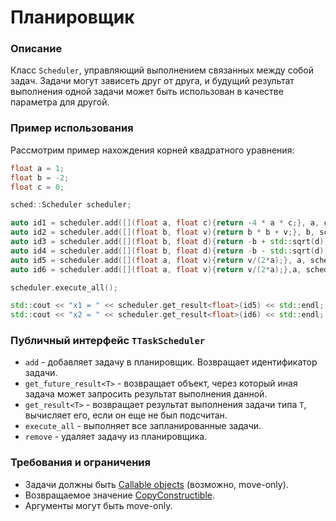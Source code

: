 # Планировщик

### Описание

Класс `Scheduler`, управляющий выполнением связанных между собой задач. Задачи могут зависеть друг от друга, и будущий результат выполнения одной задачи может быть использован в качестве параметра для другой.

### Пример использования

Рассмотрим пример нахождения корней квадратного уравнения:

```cpp
float a = 1;
float b = -2;
float c = 0;

sched::Scheduler scheduler;

auto id1 = scheduler.add([](float a, float c){return -4 * a * c;}, a, c);
auto id2 = scheduler.add([](float b, float v){return b * b + v;}, b, scheduler.get_future_result<float>(id1));
auto id3 = scheduler.add([](float b, float d){return -b + std::sqrt(d);}, b, scheduler.get_future_result<float>(id2));
auto id4 = scheduler.add([](float b, float d){return -b - std::sqrt(d);}, b, scheduler.get_future_result<float>(id2));
auto id5 = scheduler.add([](float a, float v){return v/(2*a);}, a, scheduler.get_future_result<float>(id3));
auto id6 = scheduler.add([](float a, float v){return v/(2*a);},a, scheduler.get_future_result<float>(id4));

scheduler.execute_all();

std::cout << "x1 = " << scheduler.get_result<float>(id5) << std::endl;
std::cout << "x2 = " << scheduler.get_result<float>(id6) << std::endl;
```

### Публичный интерфейс `TTaskScheduler`

- `add` - добавляет задачу в планировщик. Возвращает идентификатор задачи.
- `get_future_result<T>` - возвращает объект, через который иная задача может запросить результат выполнения данной.
- `get_result<T>` - возвращает результат выполнения задачи типа `T`, вычисляет его, если он еще не был подсчитан.
- `execute_all` - выполняет все запланированные задачи.
- `remove` - удаляет задачу из планировщика.

### Требования и ограничения

- Задачи должны быть [Callable objects](https://en.cppreference.com/w/cpp/named_req/Callable) (возможно, move-only).
- Возвращаемое значение [CopyConstructible](https://en.cppreference.com/w/cpp/named_req/CopyConstructible).
- Аргументы могут быть move-only.
